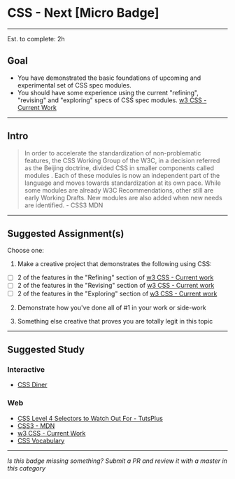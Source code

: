 # CSS - Next [Micro Badge]

-----

Est. to complete: 2h

## Goal
- You have demonstrated the basic foundations of upcoming and experimental set of CSS spec modules.
- You should have some experience using the current "refining", "revising" and "exploring" specs of CSS spec modules. [w3 CSS - Current Work](https://www.w3.org/Style/CSS/current-work)


-----

## Intro

> In order to accelerate the standardization of non-problematic features, the CSS Working Group of the W3C, in a decision referred as the Beijing doctrine, divided CSS in smaller components called modules . Each of these modules is now an independent part of the language and moves towards standardization at its own pace. While some modules are already W3C Recommendations, other still are early Working Drafts. New modules are also added when new needs are identified. - CSS3 MDN


-----


## Suggested Assignment(s)

Choose one:

1) Make a creative project that demonstrates the following using CSS:
- [ ] 2 of the features in the "Refining" section of [w3 CSS - Current work](https://www.w3.org/Style/CSS/current-work)
- [ ] 2 of the features in the "Revising" section of [w3 CSS - Current work](https://www.w3.org/Style/CSS/current-work)
- [ ] 2 of the features in the "Exploring" section of [w3 CSS - Current work](https://www.w3.org/Style/CSS/current-work)

2) Demonstrate how you've done all of #1 in your work or side-work

3) Something else creative that proves you are totally legit in this topic


-----


## Suggested Study

### Interactive

- [CSS Diner](http://flukeout.github.io/)

### Web

- [CSS Level 4 Selectors to Watch Out For - TutsPlus](http://code.tutsplus.com/articles/css-level-4-selectors-to-watch-out-for--cms-23117)
- [CSS3 - MDN](https://developer.mozilla.org/en-US/docs/Web/CSS/CSS3)
- [w3 CSS - Current Work](https://www.w3.org/Style/CSS/current-work)
- [CSS Vocabulary](http://apps.workflower.fi/vocabs/css/en)


-----

  *Is this badge missing something? Submit a PR and review it with a master in this category*
